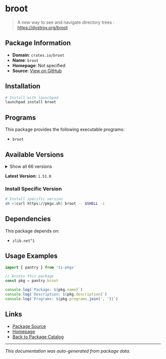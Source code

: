 # broot

> A new way to see and navigate directory trees : https://dystroy.org/broot

## Package Information

- **Domain**: `crates.io/broot`
- **Name**: `broot`
- **Homepage**: Not specified
- **Source**: [View on GitHub](https://github.com/pkgxdev/pantry/tree/main/projects/crates.io/broot/package.yml)

## Installation

```bash
# Install with launchpad
launchpad install broot
```

## Programs

This package provides the following executable programs:

- `broot`

## Available Versions

<details>
<summary>Show all 66 versions</summary>

- `1.51.0`, `1.50.0`, `1.49.1`, `1.49.0`, `1.48.0`
- `1.47.0`, `1.46.5`, `1.46.4`, `1.46.3`, `1.46.2`
- `1.46.1`, `1.46.0`, `1.45.1`, `1.45.0`, `1.44.7`
- `1.44.6`, `1.44.5`, `1.44.4`, `1.44.3`, `1.44.2`
- `1.44.1`, `1.44.0`, `1.43.0`, `1.42.0`, `1.41.1`
- `1.41.0`, `1.40.0`, `1.39.2`, `1.39.1`, `1.39.0`
- `1.38.0`, `1.37.0`, `1.36.1`, `1.36.0`, `1.35.0`
- `1.34.0`, `1.33.1`, `1.33.0`, `1.32.0`, `1.31.0`
- `1.30.2`, `1.30.1`, `1.30.0`, `1.29.0`, `1.28.1`
- `1.28.0`, `1.27.0`, `1.26.1`, `1.26.0`, `1.25.2`
- `1.25.1`, `1.25.0`, `1.24.2`, `1.24.1`, `1.24.0`
- `1.23.0`, `1.22.1`, `1.22.0`, `1.21.3`, `1.21.2`
- `1.21.1`, `1.21.0`, `1.20.2`, `1.20.1`, `1.20.0`
- `1.16.2`

</details>

**Latest Version**: `1.51.0`

### Install Specific Version

```bash
# Install specific version
sh <(curl https://pkgx.sh) broot -- $SHELL -i
```

## Dependencies

This package depends on:

- `zlib.net^1`

## Usage Examples

```typescript
import { pantry } from 'ts-pkgx'

// Access this package
const pkg = pantry.broot

console.log(`Package: ${pkg.name}`)
console.log(`Description: ${pkg.description}`)
console.log(`Programs: ${pkg.programs.join(', ')}`)
```

## Links

- [Package Source](https://github.com/pkgxdev/pantry/tree/main/projects/crates.io/broot/package.yml)
- [Homepage](#)
- [Back to Package Catalog](../../../package-catalog.md)

---

*This documentation was auto-generated from package data.*
